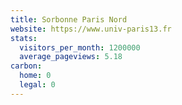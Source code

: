 ```yaml
---
title: Sorbonne Paris Nord
website: https://www.univ-paris13.fr
stats:
  visitors_per_month: 1200000
  average_pageviews: 5.18
carbon:
  home: 0
  legal: 0
---
```

